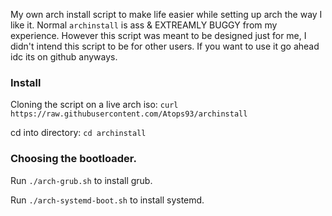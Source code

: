 My own arch install script to make life easier while setting up arch the way I like it. Normal `archinstall` is ass & EXTREAMLY BUGGY from my experience. However this script was meant to be designed just for me, I didn't intend this script to be for other users. If you want to use it go ahead idc its on github anyways.

### Install
Cloning the script on a live arch iso: `curl https://raw.githubusercontent.com/Atops93/archinstall`

cd into directory:
`cd archinstall`

### Choosing the bootloader.
Run `./arch-grub.sh` to install grub.

Run `./arch-systemd-boot.sh` to install systemd.
